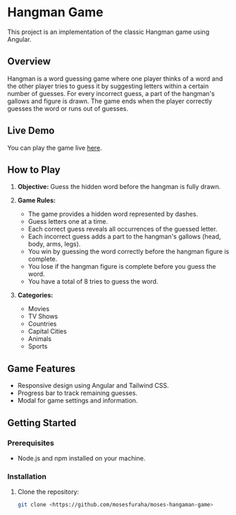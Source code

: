# Hangman Game

This project is an implementation of the classic Hangman game using Angular.

## Overview

Hangman is a word guessing game where one player thinks of a word and the other player tries to guess it by suggesting letters within a certain number of guesses. For every incorrect guess, a part of the hangman's gallows and figure is drawn. The game ends when the player correctly guesses the word or runs out of guesses.

## Live Demo

You can play the game live [here](https://moses-hangaman-game.netlify.app/).

## How to Play

1. **Objective:** Guess the hidden word before the hangman is fully drawn.

2. **Game Rules:**

   - The game provides a hidden word represented by dashes.
   - Guess letters one at a time.
   - Each correct guess reveals all occurrences of the guessed letter.
   - Each incorrect guess adds a part to the hangman's gallows (head, body, arms, legs).
   - You win by guessing the word correctly before the hangman figure is complete.
   - You lose if the hangman figure is complete before you guess the word.
   - You have a total of 8 tries to guess the word.

3. **Categories:**
   - Movies
   - TV Shows
   - Countries
   - Capital Cities
   - Animals
   - Sports

## Game Features

- Responsive design using Angular and Tailwind CSS.
- Progress bar to track remaining guesses.
- Modal for game settings and information.

## Getting Started

### Prerequisites

- Node.js and npm installed on your machine.

### Installation

1. Clone the repository:

   ```bash
   git clone <https://github.com/mosesfuraha/moses-hangaman-game>
   ```
